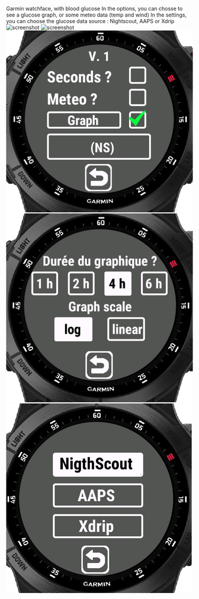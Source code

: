 Garmin watchface, with blood glucose
In the options, you can chosse to see a glucose graph, or some meteo data (temp and wind)
In the settings, you can choose the glucose data source : Nightscout, AAPS or Xdrip
![screenshot](/écran1.jpg) ![screenshot](/écran2.jpg)
![screenshot](/settings.jpg) ![screenshot](/settingsGraph.jpg) ![screenshot](/settingsSource.jpg)
